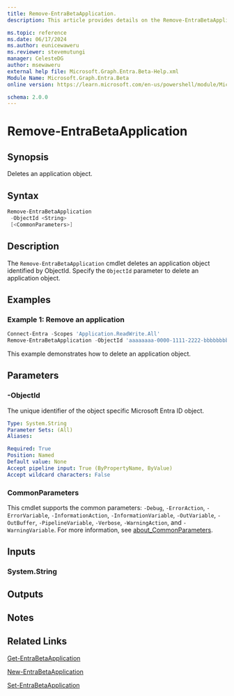 ```yaml
---
title: Remove-EntraBetaApplication.
description: This article provides details on the Remove-EntraBetaApplication command.

ms.topic: reference
ms.date: 06/17/2024
ms.author: eunicewaweru
ms.reviewer: stevemutungi
manager: CelesteDG
author: msewaweru
external help file: Microsoft.Graph.Entra.Beta-Help.xml
Module Name: Microsoft.Graph.Entra.Beta
online version: https://learn.microsoft.com/en-us/powershell/module/Microsoft.Graph.Entra.Beta/Remove-EntraBetaApplication

schema: 2.0.0
---
```


# Remove-EntraBetaApplication

## Synopsis

Deletes an application object.

## Syntax

```powershell
Remove-EntraBetaApplication 
 -ObjectId <String>
 [<CommonParameters>]
```

## Description

The `Remove-EntraBetaApplication` cmdlet deletes an application object identified by ObjectId. Specify the `ObjectId` parameter to delete an application object.

## Examples

### Example 1: Remove an application

```powershell
Connect-Entra -Scopes 'Application.ReadWrite.All'
Remove-EntraBetaApplication -ObjectId 'aaaaaaaa-0000-1111-2222-bbbbbbbbbbbb'
```

This example demonstrates how to delete an application object.

## Parameters

### -ObjectId

The unique identifier of the object specific Microsoft Entra ID object.

```yaml
Type: System.String
Parameter Sets: (All)
Aliases:

Required: True
Position: Named
Default value: None
Accept pipeline input: True (ByPropertyName, ByValue)
Accept wildcard characters: False
```

### CommonParameters

This cmdlet supports the common parameters: `-Debug`, `-ErrorAction`, `-ErrorVariable`, `-InformationAction`, `-InformationVariable`, `-OutVariable`, `-OutBuffer`, `-PipelineVariable`, `-Verbose`, `-WarningAction`, and `-WarningVariable`. For more information, see [about_CommonParameters](https://go.microsoft.com/fwlink/?LinkID=113216).

## Inputs

### System.String

## Outputs

## Notes

## Related Links

[Get-EntraBetaApplication](Get-EntraBetaApplication.md)

[New-EntraBetaApplication](New-EntraBetaApplication.md)

[Set-EntraBetaApplication](Set-EntraBetaApplication.md)
